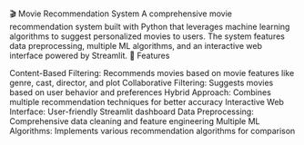 🎬 Movie Recommendation System
A comprehensive movie recommendation system built with Python that leverages machine learning algorithms to suggest personalized movies to users. The system features data preprocessing, multiple ML algorithms, and an interactive web interface powered by Streamlit.
🌟 Features

Content-Based Filtering: Recommends movies based on movie features like genre, cast, director, and plot
Collaborative Filtering: Suggests movies based on user behavior and preferences
Hybrid Approach: Combines multiple recommendation techniques for better accuracy
Interactive Web Interface: User-friendly Streamlit dashboard
Data Preprocessing: Comprehensive data cleaning and feature engineering
Multiple ML Algorithms: Implements various recommendation algorithms for comparison
